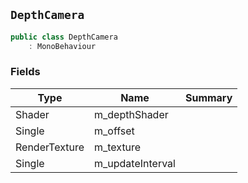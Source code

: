 ## `DepthCamera`

```csharp
public class DepthCamera
    : MonoBehaviour
```

### Fields

| Type | Name | Summary | 
| --- | --- | --- | 
| Shader | m_depthShader |  | 
| Single | m_offset |  | 
| RenderTexture | m_texture |  | 
| Single | m_updateInterval |  | 


